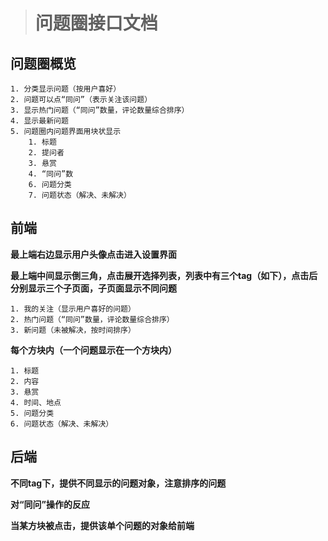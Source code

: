 ># 问题圈接口文档

## 问题圈概览

	1. 分类显示问题（按用户喜好）
	2. 问题可以点“同问”（表示关注该问题）
	3. 显示热门问题（“同问”数量，评论数量综合排序）
	4. 显示最新问题
	5. 问题圈内问题界面用块状显示
		1. 标题
		2. 提问者
		3. 悬赏
		4. “同问”数
		6. 问题分类
		7. 问题状态（解决、未解决）

## 前端

**最上端右边显示用户头像点击进入设置界面**

**最上端中间显示倒三角，点击展开选择列表，列表中有三个tag（如下），点击后分别显示三个子页面，子页面显示不同问题**

	1. 我的关注（显示用户喜好的问题）
	2. 热门问题（“同问”数量，评论数量综合排序）
	3. 新问题（未被解决，按时间排序）

**每个方块内（一个问题显示在一个方块内）**

	1. 标题
	2. 内容
	3. 悬赏
	4. 时间、地点
	5. 问题分类
	6. 问题状态（解决、未解决）

## 后端

**不同tag下，提供不同显示的问题对象，注意排序的问题**

**对“同问”操作的反应**

**当某方块被点击，提供该单个问题的对象给前端**